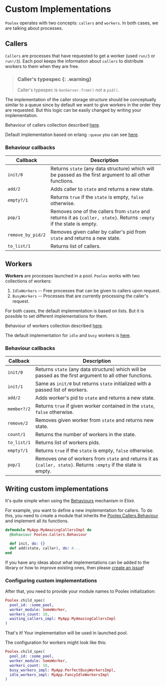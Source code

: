 # Custom Implementations

`Poolex` operates with two concepts: `callers` and `workers`. In both cases, we are talking about processes.

## Callers

`Callers` are processes that have requested to get a worker (used `run/3` or `run!/3`). Each pool keeps the information about `callers` to distribute workers to them when they are free.

> ### Caller's typespec {: .warning}
>
> Caller's typespec is `GenServer.from()` not a `pid()`.

The implementation of the caller storage structure should be conceptually similar to a queue since by default we want to give workers in the order they are requested. But this logic can be easily changed by writing your implementation.

Behaviour of callers collection described [here](../../lib/poolex/callers/behaviour.ex).

Default implementation based on erlang `:queue` you can see [here](../../lib/poolex/callers/impl/erlang_queue.ex).

### Behaviour callbacks

| Callback          | Description                                                                                                          |
|-------------------|----------------------------------------------------------------------------------------------------------------------|
| `init/0`          | Returns `state` (any data structure) which will be passed as the first argument to all other functions.              |
| `add/2`           | Adds caller to `state` and returns a new state.                                                                      |
| `empty?/1`        | Returns `true` if the `state` is empty, `false` otherwise.                                                           |
| `pop/1`           | Removes one of the callers from `state` and returns it as `{caller, state}`. Returns `:empty` if the state is empty. |
| `remove_by_pid/2` | Removes given caller by caller's pid from `state` and returns a new state.                                           |
| `to_list/1`       | Returns list of callers.                                                                                             |

## Workers

**Workers** are processes launched in a pool. `Poolex` works with two collections of workers:

1. `IdleWorkers` -- Free processes that can be given to callers upon request.
2. `BusyWorkers` -- Processes that are currently processing the caller's request.

For both cases, the default implementation is based on lists. But it is possible to set different implementations for them.

Behaviour of workers collection described [here](../../lib/poolex/workers/behaviour.ex).

The default implementation for `idle` and `busy` workers is [here](../../lib/poolex/workers/impl/list.ex).

### Behaviour callbacks

| Callback    | Description                                                                                                      |
|-------------|------------------------------------------------------------------------------------------------------------------|
| `init/0`    | Returns `state` (any data structure) which will be passed as the first argument to all other functions.          |
| `init/1`    | Same as `init/0` but returns `state` initialized with a passed list of workers.                                  |
| `add/2`     | Adds worker's pid to `state` and returns a new state.                                                            |
| `member?/2` | Returns `true` if given worker contained in the `state`, `false` otherwise.                                      |
| `remove/2`  | Removes given worker from `state` and returns new state.                                                         |
| `count/1`   | Returns the number of workers in the state.                                                                      |
| `to_list/1` | Returns list of workers pids.                                                                                    |
| `empty?/1`  | Returns `true` if the `state` is empty, `false` otherwise.                                                       |
| `pop/1`     | Removes one of workers from `state` and returns it as `{caller, state}`. Returns `:empty` if the state is empty. |

## Writing custom implementations

It's quite simple when using the [Behaviours](https://elixir-lang.org/getting-started/typespecs-and-behaviours.html#behaviours) mechanism in Elixir.

For example, you want to define a new implementation for callers. To do this, you need to create a module that inherits the [Poolex.Callers.Behaviour](../../lib/poolex/callers/behaviour.ex) and implement all its functions.

```elixir
defmodule MyApp.MyAmazingCallersImpl do
  @behaviour Poolex.Callers.Behaviour

  def init, do: {}
  def add(state, caller), do: #...
end
```

If you have any ideas about what implementations can be added to the library or how to improve existing ones, then please [create an issue](https://github.com/general-CbIC/poolex/issues/new)!

### Configuring custom implementations

After that, you need to provide your module names to Poolex initialization:

```elixir
Poolex.child_spec(
  pool_id: :some_pool,
  worker_module: SomeWorker,
  workers_count: 10,
  waiting_callers_impl: MyApp.MyAmazingCallersImpl
)
```

That's it! Your implementation will be used in launched pool.

The configuration for workers might look like this:

```elixir
Poolex.child_spec(
  pool_id: :some_pool,
  worker_module: SomeWorker,
  workers_count: 10,
  busy_workers_impl: MyApp.PerfectBusyWorkersImpl,
  idle_workers_impl: MyApp.FancyIdleWorkersImpl
)
```

